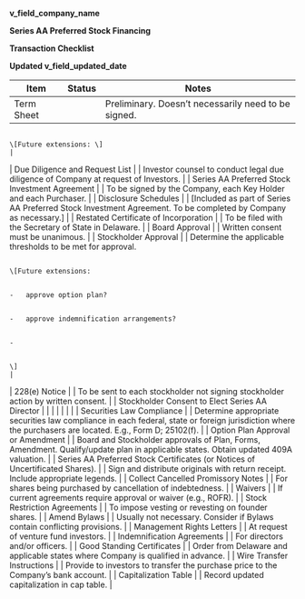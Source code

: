 **v\_field\_company\_name**

**Series AA Preferred Stock Financing**

**Transaction Checklist**

**Updated v\_field\_updated\_date**

| **Item**                                                                      | **Status** | **Notes**                                                                                                                                                |
|-------------------------------------------------------------------------------|------------|----------------------------------------------------------------------------------------------------------------------------------------------------------|
| Term Sheet                                                                    |            | Preliminary. Doesn’t necessarily need to be signed.                                                                                                      
                                                                                                                                                                                                                                                        
                                                                                              \[Future extensions: \]                                                                                                                                   |
| Due Diligence and Request List                                                |            | Investor counsel to conduct legal due diligence of Company at request of Investors.                                                                      |
| Series AA Preferred Stock Investment Agreement                                |            | To be signed by the Company, each Key Holder and each Purchaser.                                                                                         |
| Disclosure Schedules                                                          |            | \[Included as part of Series AA Preferred Stock Investment Agreement. To be completed by Company as necessary.\]                                         |
| Restated Certificate of Incorporation                                         |            | To be filed with the Secretary of State in Delaware.                                                                                                     |
| Board Approval                                                                |            | Written consent must be unanimous.                                                                                                                       |
| Stockholder Approval                                                          |            | Determine the applicable thresholds to be met for approval.                                                                                              
                                                                                                                                                                                                                                                        
                                                                                              \[Future extensions:                                                                                                                                      
                                                                                                                                                                                                                                                        
                                                                                              -   approve option plan?                                                                                                                                  
                                                                                                                                                                                                                                                        
                                                                                              -   approve indemnification arrangements?                                                                                                                 
                                                                                                                                                                                                                                                        
                                                                                              -                                                                                                                                                         
                                                                                                                                                                                                                                                        
                                                                                              \]                                                                                                                                                        |
| 228(e) Notice                                                                 |            | To be sent to each stockholder not signing stockholder action by written consent.                                                                        |
| Stockholder Consent to Elect Series AA Director                               |            |                                                                                                                                                          |
|                                                                               |            |                                                                                                                                                          |
| Securities Law Compliance                                                     |            | Determine appropriate securities law compliance in each federal, state or foreign jurisdiction where the purchasers are located. E.g., Form D; 25102(f). |
| Option Plan Approval or Amendment                                             |            | Board and Stockholder approvals of Plan, Forms, Amendment. Qualify/update plan in applicable states. Obtain updated 409A valuation.                      |
| Series AA Preferred Stock Certificates (or Notices of Uncertificated Shares). |            | Sign and distribute originals with return receipt. Include appropriate legends.                                                                          |
| Collect Cancelled Promissory Notes                                            |            | For shares being purchased by cancellation of indebtedness.                                                                                              |
| Waivers                                                                       |            | If current agreements require approval or waiver (e.g., ROFR).                                                                                           |
| Stock Restriction Agreements                                                  |            | To impose vesting or revesting on founder shares.                                                                                                        |
| Amend Bylaws                                                                  |            | Usually not necessary. Consider if Bylaws contain conflicting provisions.                                                                                |
| Management Rights Letters                                                     |            | At request of venture fund investors.                                                                                                                    |
| Indemnification Agreements                                                    |            | For directors and/or officers.                                                                                                                           |
| Good Standing Certificates                                                    |            | Order from Delaware and applicable states where Company is qualified in advance.                                                                         |
| Wire Transfer Instructions                                                    |            | Provide to investors to transfer the purchase price to the Company’s bank account.                                                                       |
| Capitalization Table                                                          |            | Record updated capitalization in cap table.                                                                                                              |
